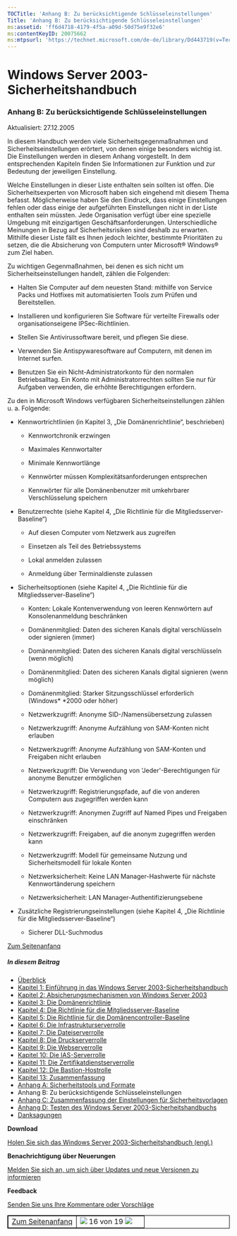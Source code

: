 ```yaml
---
TOCTitle: 'Anhang B: Zu berücksichtigende Schlüsseleinstellungen'
Title: 'Anhang B: Zu berücksichtigende Schlüsseleinstellungen'
ms:assetid: 'ff6d4718-4179-4f5a-a09d-50d75e9f32e6'
ms:contentKeyID: 20075662
ms:mtpsurl: 'https://technet.microsoft.com/de-de/library/Dd443719(v=TechNet.10)'
---
```


Windows Server 2003-Sicherheitshandbuch
=======================================

### Anhang B: Zu berücksichtigende Schlüsseleinstellungen

Aktualisiert: 27.12.2005

In diesem Handbuch werden viele Sicherheitsgegenmaßnahmen und Sicherheitseinstellungen erörtert, von denen einige besonders wichtig ist. Die Einstellungen werden in diesem Anhang vorgestellt. In dem entsprechenden Kapiteln finden Sie Informationen zur Funktion und zur Bedeutung der jeweiligen Einstellung.

Welche Einstellungen in dieser Liste enthalten sein sollten ist offen. Die Sicherheitsexperten von Microsoft haben sich eingehend mit diesem Thema befasst. Möglicherweise haben Sie den Eindruck, dass einige Einstellungen fehlen oder dass einige der aufgeführten Einstellungen nicht in der Liste enthalten sein müssten. Jede Organisation verfügt über eine spezielle Umgebung mit einzigartigen Geschäftsanforderungen. Unterschiedliche Meinungen in Bezug auf Sicherheitsrisiken sind deshalb zu erwarten. Mithilfe dieser Liste fällt es Ihnen jedoch leichter, bestimmte Prioritäten zu setzen, die die Absicherung von Computern unter Microsoft® Windows® zum Ziel haben.

Zu wichtigen Gegenmaßnahmen, bei denen es sich nicht um Sicherheitseinstellungen handelt, zählen die Folgenden:

-   Halten Sie Computer auf dem neuesten Stand: mithilfe von Service Packs und Hotfixes mit automatisierten Tools zum Prüfen und Bereitstellen.

-   Installieren und konfigurieren Sie Software für verteilte Firewalls oder organisationseigene IPSec-Richtlinien.

-   Stellen Sie Antivirussoftware bereit, und pflegen Sie diese.

-   Verwenden Sie Antispywaresoftware auf Computern, mit denen im Internet surfen.

-   Benutzen Sie ein Nicht-Administratorkonto für den normalen Betriebsalltag. Ein Konto mit Administratorrechten sollten Sie nur für Aufgaben verwenden, die erhöhte Berechtigungen erfordern.

Zu den in Microsoft Windows verfügbaren Sicherheitseinstellungen zählen u. a. Folgende:

-   Kennwortrichtlinien (in Kapitel 3, „Die Domänenrichtlinie“, beschrieben)

    -   Kennwortchronik erzwingen

    -   Maximales Kennwortalter

    -   Minimale Kennwortlänge

    -   Kennwörter müssen Komplexitätsanforderungen entsprechen

    -   Kennwörter für alle Domänenbenutzer mit umkehrbarer Verschlüsselung speichern

-   Benutzerrechte (siehe Kapitel 4, „Die Richtlinie für die Mitgliedsserver-Baseline“)

    -   Auf diesen Computer vom Netzwerk aus zugreifen

    -   Einsetzen als Teil des Betriebssystems

    -   Lokal anmelden zulassen

    -   Anmeldung über Terminaldienste zulassen

-   Sicherheitsoptionen (siehe Kapitel 4, „Die Richtlinie für die Mitgliedsserver-Baseline“)

    -   Konten: Lokale Kontenverwendung von leeren Kennwörtern auf Konsolenanmeldung beschränken

    -   Domänenmitglied: Daten des sicheren Kanals digital verschlüsseln oder signieren (immer)

    -   Domänenmitglied: Daten des sicheren Kanals digital verschlüsseln (wenn möglich)

    -   Domänenmitglied: Daten des sicheren Kanals digital signieren (wenn möglich)

    -   Domänenmitglied: Starker Sitzungsschlüssel erforderlich (Windows* *2000 oder höher)

    -   Netzwerkzugriff: Anonyme SID-/Namensübersetzung zulassen

    -   Netzwerkzugriff: Anonyme Aufzählung von SAM-Konten nicht erlauben

    -   Netzwerkzugriff: Anonyme Aufzählung von SAM-Konten und Freigaben nicht erlauben

    -   Netzwerkzugriff: Die Verwendung von 'Jeder'-Berechtigungen für anonyme Benutzer ermöglichen

    -   Netzwerkzugriff: Registrierungspfade, auf die von anderen Computern aus zugegriffen werden kann

    -   Netzwerkzugriff: Anonymen Zugriff auf Named Pipes und Freigaben einschränken

    -   Netzwerkzugriff: Freigaben, auf die anonym zugegriffen werden kann

    -   Netzwerkzugriff: Modell für gemeinsame Nutzung und Sicherheitsmodell für lokale Konten

    -   Netzwerksicherheit: Keine LAN Manager-Hashwerte für nächste Kennwortänderung speichern

    -   Netzwerksicherheit: LAN Manager-Authentifizierungsebene

-   Zusätzliche Registrierungseinstellungen (siehe Kapitel 4, „Die Richtlinie für die Mitgliedsserver-Baseline“)

    -   Sicherer DLL-Suchmodus

[](#mainsection)[Zum Seitenanfanq](#mainsection)

##### In diesem Beitrag

-   [Überblick](https://technet.microsoft.com/de-de/library/303c53d5-6b76-46e1-8ee3-7d8c99891129(v=TechNet.10))
-   [Kapitel 1: Einführung in das Windows Server 2003-Sicherheitshandbuch](https://technet.microsoft.com/de-de/library/b0015e61-fe4e-4523-a875-ef8b971da55c(v=TechNet.10))
-   [Kapitel 2: Absicherungsmechanismen von Windows Server 2003](https://technet.microsoft.com/de-de/library/015a5e65-1d76-48df-9657-6fe516a5095a(v=TechNet.10))
-   [Kapitel 3: Die Domänenrichtlinie](https://technet.microsoft.com/de-de/library/70e3e562-9517-4fb9-b617-ef7854a0f03c(v=TechNet.10))
-   [Kapitel 4: Die Richtlinie für die Mitgliedsserver-Baseline](https://technet.microsoft.com/de-de/library/7fd4e7b6-32b3-4fe8-a323-7c01d0c86c51(v=TechNet.10))
-   [Kapitel 5: Die Richtlinie für die Domänencontroller-Baseline](https://technet.microsoft.com/de-de/library/f86f67bd-c150-4d0d-ad85-ff13a01afb01(v=TechNet.10))
-   [Kapitel 6: Die Infrastrukturserverrolle](https://technet.microsoft.com/de-de/library/5914ba9b-2fe2-4886-8171-a908521836ec(v=TechNet.10))
-   [Kapitel 7: Die Dateiserverrolle](https://technet.microsoft.com/de-de/library/2b1536d0-9610-4fb5-93b4-72f62d9e2ff3(v=TechNet.10))
-   [Kapitel 8: Die Druckserverrolle](https://technet.microsoft.com/de-de/library/a37f44cf-85b3-4ae6-8e32-0cd877c5e9ee(v=TechNet.10))
-   [Kapitel 9: Die Webserverrolle](https://technet.microsoft.com/de-de/library/835865cd-ff71-43e6-88bf-91f5b35a00b9(v=TechNet.10))
-   [Kapitel 10: Die IAS-Serverrolle](https://technet.microsoft.com/de-de/library/605c5b8e-d007-41c2-92a6-9260fe571bc7(v=TechNet.10))
-   [Kapitel 11: Die Zertifikatdienstserverrolle](https://technet.microsoft.com/de-de/library/7488b1dc-eb9b-4f4a-b597-b84d87717b57(v=TechNet.10))
-   [Kapitel 12: Die Bastion-Hostrolle](https://technet.microsoft.com/de-de/library/cb056f68-1a74-4a6a-ac25-5629fefe7cbb(v=TechNet.10))
-   [Kapitel 13: Zusammenfassung](https://technet.microsoft.com/de-de/library/4a4cf96c-802d-4aef-9478-da3242f961da(v=TechNet.10))
-   [Anhang A: Sicherheitstools und Formate](https://technet.microsoft.com/de-de/library/e15ff47c-bd77-4b34-9b58-c3f3fba2d135(v=TechNet.10))
-   Anhang B: Zu berücksichtigende Schlüsseleinstellungen
-   [Anhang C: Zusammenfassung der Einstellungen für Sicherheitsvorlagen](https://technet.microsoft.com/de-de/library/3a17dffb-0395-4656-ada8-28e3954307f5(v=TechNet.10))
-   [Anhang D: Testen des Windows Server 2003-Sicherheitshandbuchs](https://technet.microsoft.com/de-de/library/2698b276-4c42-4a18-9930-3d69974746f8(v=TechNet.10))
-   [Danksagungen](https://technet.microsoft.com/de-de/library/3ec7641e-0d9e-45a2-b3b2-b2a08960d871(v=TechNet.10))

**Download**

[Holen Sie sich das Windows Server 2003-Sicherheitshandbuch (engl.)](http://go.microsoft.com/fwlink/?linkid=14846&clcid=0x409)

**Benachrichtigung über Neuerungen**

[Melden Sie sich an, um sich über Updates und neue Versionen zu informieren](http://www.microsoft.com/germany/technet/sicherheit/bulletins/notify.mspx)

**Feedback**

[Senden Sie uns Ihre Kommentare oder Vorschläge](mailto:secwish@microsoft.com?subject=windows%20server%202003%20security%20guide)

 
<table style="border:1px solid black;">
<colgroup>
<col width="50%" />
<col width="50%" />
</colgroup>
<tbody>
<tr class="odd">
<td style="border:1px solid black;"><div>
<a href="#mainsection"></a><a href="#mainsection">Zum Seitenanfanq</a>
</div></td>
<td style="border:1px solid black;"><a href="https://technet.microsoft.com/de-de/library/e15ff47c-bd77-4b34-9b58-c3f3fba2d135(v=TechNet.10)"><img src="images/Dd443719.pageLeft(de-de,TechNet.10).gif" /></a> 16 von 19 <a href="https://technet.microsoft.com/de-de/library/3a17dffb-0395-4656-ada8-28e3954307f5(v=TechNet.10)"><img src="images/Dd443719.pageRight(de-de,TechNet.10).gif" /></a></td>
</tr>
</tbody>
</table>

